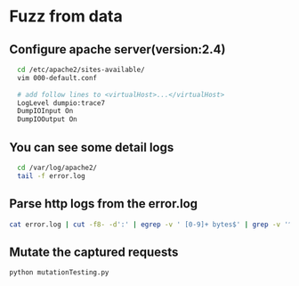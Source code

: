 # Fuzz from data

## Configure apache server(version:2.4)

```bash
  cd /etc/apache2/sites-available/
  vim 000-default.conf
  
  # add follow lines to <virtualHost>...</virtualHost>
  LogLevel dumpio:trace7
  DumpIOInput On
  DumpIOOutput On
```

## You can see some detail logs

```bash
  cd /var/log/apache2/
  tail -f error.log
```

## Parse http logs from the error.log

```bash
cat error.log | cut -f8- -d':' | egrep -v ' [0-9]+ bytes$' | grep -v '^$' | cut -c2- | sed 's/\\r\\n//'
```

## Mutate the captured requests

```bash
python mutationTesting.py
```
